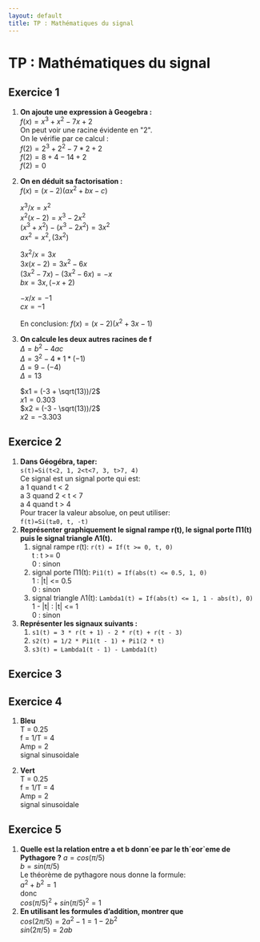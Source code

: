 ```yaml
---
layout: default
title: TP : Mathématiques du signal
---
```


# TP : Mathématiques du signal
## **Exercice 1**  
1. **On ajoute une expression à Geogebra :**  
    $f(x) = x^3 + x^2 − 7x + 2$  
    On peut voir une racine évidente en "2".  
    On le vérifie par ce calcul :  
    $f(2) = 2^3 + 2^2 − 7*2 + 2$  
    $f(2) = 8 + 4 − 14 + 2$  
    $f(2) = 0$  

1. **On en déduit sa factorisation :**  
    $f(x) = (x-2)(ax^2 + bx − c)$  

    $x^3/x = x^2$  
    $x^2(x-2) = x^3 - 2x^2$  
    $(x^3 + x^2)-(x^3 - 2x^2) = 3x^2$  
    $ax^2 = x^2, (3x^2)$   

    $3x^2/x = 3x$  
    $3x(x-2) = 3x^2 - 6x$  
    $(3x^2 - 7x) - (3x^2 - 6x) = -x$  
    $bx = 3x, (-x+2)$  

    $-x/x = -1$  
    $cx = -1$  

    En conclusion: $f(x) = (x-2)(x^2 + 3x − 1)$ 

2. **On calcule les deux autres racines de f**  
    $\Delta = b^2 - 4ac$  
    $\Delta = 3^2 - 4 * 1 * (-1)$  
    $\Delta = 9 - (-4)$  
    $\Delta = 13$  

    $x1 = (-3 + \sqrt(13))/2$  
    $x1 = 0.303$  
    $x2 = (-3 - \sqrt(13))/2$  
    $x2 = -3.303$  

## **Exercice 2**
1.  **Dans Géogébra, taper:**  
    ```s(t)=Si(t<2, 1, 2<t<7, 3, t>7, 4)```  
    Ce signal est un signal porte qui est:  
    a 1 quand t < 2  
    a 3 quand 2 < t < 7  
    a 4 quand t > 4  
    Pour tracer la valeur absolue, on peut utiliser:  
    ```f(t)=Si(t≥0, t, -t)```  
2.  **Représenter graphiquement le signal rampe r(t), le signal porte Π1(t) puis le signal triangle Λ1(t).**  
    1. signal rampe r(t): ```r(t) = If(t >= 0, t, 0)```  
       t : t >= 0  
       0 : sinon  
    2. signal porte Π1(t): ```Pi1(t) = If(abs(t) <= 0.5, 1, 0)```  
       1 : |t| <= 0.5  
       0 : sinon  
    3. signal triangle Λ1(t): ```Lambda1(t) = If(abs(t) <= 1, 1 - abs(t), 0)```  
       1 - |t| : |t| <= 1  
       0 : sinon  
3.  **Représenter les signaux suivants :**  
    1. ```s1(t) = 3 * r(t + 1) - 2 * r(t) + r(t - 3)```  
    2. ```s2(t) = 1/2 * Pi1(t - 1) + Pi1(2 * t)```  
    3. ```s3(t) = Lambda1(t - 1) - Lambda1(t)```  
## **Exercice 3**  
## **Exercice 4** 
1.  **Bleu**  
    T = 0.25  
    f = 1/T = 4  
    Amp = 2  
    signal sinusoidale  

2.  **Vert**  
    T = 0.25  
    f = 1/T = 4  
    Amp = 2  
    signal sinusoidale  
## **Exercice 5**
1.  **Quelle est la relation entre a et b donn´ee par le th´eor`eme de Pythagore ?**
    $a = cos(π/5)$  
    $b = sin(π/5)$  
    Le théorème de pythagore nous donne la formule:  
    $a^2 + b^2 = 1$  
    donc  
    $cos(π/5)^2 + sin(π/5)^2 = 1$
2.  **En utilisant les formules d’addition, montrer que**  
    $cos(2π/5) = 2a^2 − 1 = 1 - 2b^2$  
    $sin(2π/5) = 2ab$
